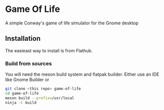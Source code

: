# Game Of Life

A simple Conway's game of life simulator for the Gnome desktop

## Installation

The easieast way to install is from Flathub.

### Build from sources

You will need the meson build system and flatpak builder. Either use an IDE like
Gnome Builder or

```bash
git clone <this repo> game-of-life
cd game-of-life
meson build --prefix=/usr/local
ninja -C build
```

